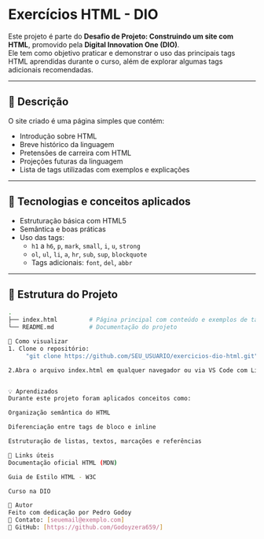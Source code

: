 # Exercícios HTML - DIO

Este projeto é parte do **Desafio de Projeto: Construindo um site com HTML**, promovido pela **Digital Innovation One (DIO)**.  
Ele tem como objetivo praticar e demonstrar o uso das principais tags HTML aprendidas durante o curso, além de explorar algumas tags adicionais recomendadas.

---

## 📑 Descrição

O site criado é uma página simples que contém:

- Introdução sobre HTML
- Breve histórico da linguagem
- Pretensões de carreira com HTML
- Projeções futuras da linguagem
- Lista de tags utilizadas com exemplos e explicações

---

## 🧠 Tecnologias e conceitos aplicados

- Estruturação básica com HTML5
- Semântica e boas práticas
- Uso das tags:
  - `h1` a `h6`, `p`, `mark`, `small`, `i`, `u`, `strong`
  - `ol`, `ul`, `li`, `a`, `hr`, `sub`, `sup`, `blockquote`
  - Tags adicionais: `font`, `del`, `abbr`

---

## 📁 Estrutura do Projeto

```bash
.
├── index.html         # Página principal com conteúdo e exemplos de tags
└── README.md          # Documentação do projeto

🧪 Como visualizar
1. Clone o repositório:
     "git clone https://github.com/SEU_USUARIO/exercicios-dio-html.git"

2.Abra o arquivo index.html em qualquer navegador ou via VS Code com Live Server.


💡 Aprendizados
Durante este projeto foram aplicados conceitos como:

Organização semântica do HTML

Diferenciação entre tags de bloco e inline

Estruturação de listas, textos, marcações e referências

🔗 Links úteis
Documentação oficial HTML (MDN)

Guia de Estilo HTML - W3C

Curso na DIO

📌 Autor
Feito com dedicação por Pedro Godoy
📧 Contato: [seuemail@exemplo.com]
🔗 GitHub: [https://github.com/Godoyzera659/]
